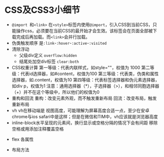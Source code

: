 # CSS及CSS3小细节
- `@import `和`<link>`
  在`<style>`标签内使用`@import`，引入CSS到当前CSS，只能操作css，必须要在当前CSS的最开始才会生效。该标签会在页面全部被下载完成后再加载。而`<link>`会并行加载。
- 伪类触发顺序 是`:link`-`:hover`-`:active`-`:visited`
- 清除浮动
    - 父级div定义 `overflow:hidden`
    - 结尾处加空div标签 `clear:both`
- CSS权重计算
  第一等级：代表内联样式，如style=""，权值为 1000
  第二等级：代表id选择器，如#content，权值为100
  第三等级：代表类，伪类和属性选择器，如.content，权值为10
  第四等级：代表标签选择器和伪元素选择器，如div p，权值为1
  注意：通用选择器（\*），子选择器（>），和相邻同胞选择器（+）并不在这个等级中，所以他们的权值为0
- 重构和回流
  重构：改变元素外观，而不触发重新布局
  回流：改变布局，触发重新布局
- vh
   vh在移动端是 视图高度，可能理解为屏幕高度合适一点，至少在安卓chrome与ios safari中是这样；但是在微信和TIM中，vh应该就是浏览器高度
- inline-block水平呈现的元素间，换行显示或空格分隔的情况下会有间距
移除空格或用添加注释覆盖空格
<!-- TODO: -->
- flex 各属性
<!-- TODO: -->
- 布局方法
